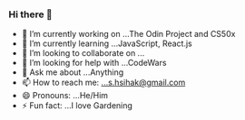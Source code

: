 ### Hi there 👋

- 🔭 I’m currently working on ...The Odin Project and CS50x
- 🌱 I’m currently learning ...JavaScript, React.js
- 👯 I’m looking to collaborate on ...
- 🤔 I’m looking for help with ...CodeWars
- 💬 Ask me about ...Anything
- 📫 How to reach me: ...s.hsihak@gmail.com
- 😄 Pronouns: ...He/Him
- ⚡ Fun fact: ...I love Gardening

